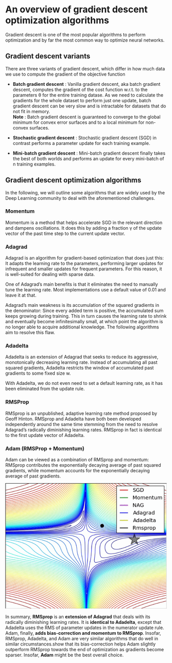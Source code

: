 # An overview of gradient descent optimization algorithms

Gradient descent is one of the most popular algorithms to perform optimization and by far the most common way to optimize neural networks.

## Gradient descent variants
There are three variants of gradient descent, which differ in how much data we use to compute the gradient of the objective function

* **Batch gradient descent** : Vanilla gradient descent, aka batch gradient descent, computes the gradient of the cost function w.r.t.
to the parameters θ for the entire training datase. As we need to calculate the gradients for the whole dataset to perform just one update, batch gradient
descent can be very slow and is intractable for datasets that do not fit in memory.</br>
**Note** : Batch gradient descent is guaranteed to converge to the global minimum for convex error surfaces and to a local minimum for non-convex surfaces.

* **Stochastic gradient descent** : Stochastic gradient descent (SGD) in contrast performs a parameter update for each training example.

* **Mini-batch gradient descent** : Mini-batch gradient descent finally takes the best of both worlds and performs an update for every
mini-batch of n training examples.

## Gradient descent optimization algorithms

In the following, we will outline some algorithms that are widely used by the Deep Learning
community to deal with the aforementioned challenges.
### Momentum

Momentum is a method that helps accelerate SGD in the relevant direction and dampens oscillations. It does this by adding a fraction γ of the update vector of the
past time step to the current update vector.

### Adagrad

Adagrad is an algorithm for gradient-based optimization that does just this: It adapts the learning
rate to the parameters, performing larger updates for infrequent and smaller updates for frequent
parameters. For this reason, it is well-suited for dealing with sparse data.

One of Adagrad’s main benefits is that it eliminates the need to manually tune the learning rate. Most
implementations use a default value of 0.01 and leave it at that.

Adagrad’s main weakness is its accumulation of the squared gradients in the denominator: Since
every added term is positive, the accumulated sum keeps growing during training. This in turn causes
the learning rate to shrink and eventually become infinitesimally small, at which point the algorithm
is no longer able to acquire additional knowledge. The following algorithms aim to resolve this flaw.

### Adadelta

Adadelta is an extension of Adagrad that seeks to reduce its aggressive, monotonically decreasing
learning rate. Instead of accumulating all past squared gradients, Adadelta restricts the window of
accumulated past gradients to some fixed size w.

With Adadelta, we do not even need to set a default learning rate, as it has been eliminated from the
update rule.

### RMSProp

RMSprop is an unpublished, adaptive learning rate method proposed by Geoff Hinton. RMSprop and Adadelta have both been developed independently around the same time stemming
from the need to resolve Adagrad’s radically diminishing learning rates. RMSprop in fact is identical
to the first update vector of Adadelta.

### Adam (RMSProp + Momentum)

Adam can be viewed as a combination of RMSprop and momentum: RMSprop contributes the exponentially decaying average of past squared gradients, while momentum
accounts for the exponentially decaying average of past gradients.

![](https://github.com/theainerd/MLStudies/blob/master/Short%20Notes/images/contours_evaluation_optimizers.gif)

In summary, **RMSprop** is an **extension of Adagrad** that deals with its radically diminishing learning
rates. It is **identical to Adadelta**, except that Adadelta uses the RMS of parameter updates in the
numerator update rule. Adam, finally, **adds bias-correction and momentum to RMSprop**. Insofar,
RMSprop, Adadelta, and Adam are very similar algorithms that do well in similar circumstances.show that its bias-correction helps Adam slightly outperform RMSprop towards
the end of optimization as gradients become sparser. Insofar, **Adam** might be the best overall choice.
